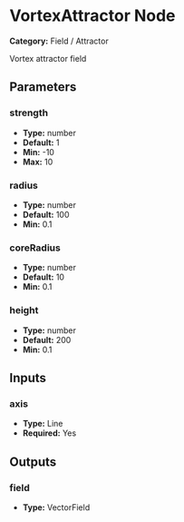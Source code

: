 
# VortexAttractor Node

**Category:** Field / Attractor

Vortex attractor field

## Parameters


### strength
- **Type:** number
- **Default:** 1
- **Min:** -10
- **Max:** 10



### radius
- **Type:** number
- **Default:** 100
- **Min:** 0.1




### coreRadius
- **Type:** number
- **Default:** 10
- **Min:** 0.1




### height
- **Type:** number
- **Default:** 200
- **Min:** 0.1




## Inputs


### axis
- **Type:** Line
- **Required:** Yes



## Outputs


### field
- **Type:** VectorField




